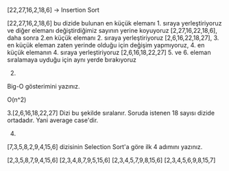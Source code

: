 
[22,27,16,2,18,6] -> Insertion Sort


[22,27,16,2,18,6] bu dizide bulunan en küçük elemanı 1. sıraya yerleştiriyoruz ve diğer elemanı değiştirdiğimiz sayının yerine koyuyoruz [2,27,16,22,18,6],
daha sonra 2.en küçük elemanı 2. sıraya yerleştiriyoruz [2,6,16,22,18,27],
3. en küçük eleman zaten yerinde olduğu için değişim yapmıyoruz,
4. en küçük elemanın 4. sıraya yerleştiriyoruz [2,6,16,18,22,27] 
5. ve 6. eleman sıralamaya uyduğu için aynı yerde bırakıyoruz

2.
Big-O gösterimini yazınız.

O(n^2)

3.[2,6,16,18,22,27] Dizi bu şekilde sıralanır. Soruda istenen 18 sayısı dizide ortadadır. Yani average case'dir.


4.
[7,3,5,8,2,9,4,15,6] dizisinin Selection Sort'a göre ilk 4 adımını yazınız.

[2,3,5,8,7,9,4,15,6]
[2,3,4,8,7,9,5,15,6]
[2,3,4,5,7,9,8,15,6]
[2,3,4,5,6,9,8,15,7]
